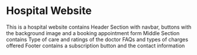 # Hospital Website
This is a hospital website contains
Header Section with navbar, buttons with the background image and a booking appointment form
Middle Section contains Type of care and ratings of the doctor FAQs and types of charges offered
Footer contains a subscription button and the contact information
